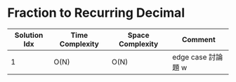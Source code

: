 # Fraction to Recurring Decimal

| Solution Idx | Time Complexity | Space Complexity | Comment            |
| ------------ | --------------- | ---------------- | ------------------ |
| 1            | O(N)            | O(N)             | edge case 討論題 w |
